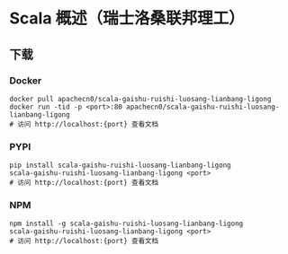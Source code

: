 # Scala 概述（瑞士洛桑联邦理工）

## 下载

### Docker

```
docker pull apachecn0/scala-gaishu-ruishi-luosang-lianbang-ligong
docker run -tid -p <port>:80 apachecn0/scala-gaishu-ruishi-luosang-lianbang-ligong
# 访问 http://localhost:{port} 查看文档
```

### PYPI

```
pip install scala-gaishu-ruishi-luosang-lianbang-ligong
scala-gaishu-ruishi-luosang-lianbang-ligong <port>
# 访问 http://localhost:{port} 查看文档
```

### NPM

```
npm install -g scala-gaishu-ruishi-luosang-lianbang-ligong
scala-gaishu-ruishi-luosang-lianbang-ligong <port>
# 访问 http://localhost:{port} 查看文档
```